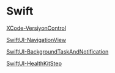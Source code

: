 # Swift

[XCode-VersiyonControl](https://github.com/cmlcrn17/XcodeVersiyonControl)

[SwiftUI-NavigationView](https://github.com/cmlcrn17/SwiftUI-NavigationView)

[SwiftUI-BackgroundTaskAndNotification](https://github.com/cmlcrn17/Swift5-BackgroundTaskNotification)

[SwiftUI-HealthKitStep](https://github.com/cmlcrn17/SwiftUI-HealthKitStep)
